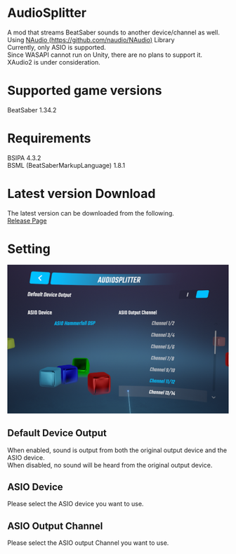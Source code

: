 # AudioSplitter
A mod that streams BeatSaber sounds to another device/channel as well.  
Using [NAudio (https://github.com/naudio/NAudio)](https://github.com/naudio/NAudio) Library  
Currently, only ASIO is supported.  
Since WASAPI cannot run on Unity, there are no plans to support it.  
XAudio2 is under consideration.  

# Supported game versions
BeatSaber 1.34.2  

# Requirements  
BSIPA 4.3.2  
BSML (BeatSaberMarkupLanguage) 1.8.1   

# Latest version Download
The latest version can be downloaded from the following.  
[Release Page](https://github.com/Snow1226/AudioSplitter/releases)  

# Setting
![Setting.png](https://github.com/Snow1226/AudioSplitter/blob/master/Image/Setting.png)  

## Default Device Output
When enabled, sound is output from both the original output device and the ASIO device.  
When disabled, no sound will be heard from the original output device.  

## ASIO Device
Please select the ASIO device you want to use.  

## ASIO Output Channel
Please select the ASIO output Channel you want to use.
